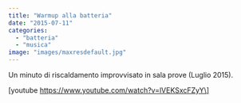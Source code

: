 ```yaml
---
title: "Warmup alla batteria"
date: "2015-07-11"
categories: 
  - "batteria"
  - "musica"
image: "images/maxresdefault.jpg"
---
```


Un minuto di riscaldamento improvvisato in sala prove (Luglio 2015).

\[youtube https://www.youtube.com/watch?v=lVEKSxcFZyY\]
